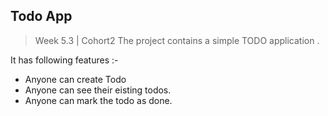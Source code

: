 ## Todo App
> Week 5.3 |  Cohort2
The project contains a simple TODO application .

It has following features :-
- Anyone can create Todo
- Anyone can see their eisting todos.
- Anyone can mark the todo as done.